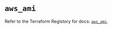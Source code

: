 # `aws_ami`

Refer to the Terraform Registory for docs: [`aws_ami`](https://registry.terraform.io/providers/hashicorp/aws/5.23.1/docs/resources/ami).
